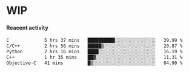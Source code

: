 # WIP

#### Reacent activity
<!--START_SECTION:waka-->

```txt
C             5 hrs 37 mins   ██████████░░░░░░░░░░░░░░░   39.99 %
C/C++         2 hrs 56 mins   █████▒░░░░░░░░░░░░░░░░░░░   20.87 %
Python        2 hrs 16 mins   ████░░░░░░░░░░░░░░░░░░░░░   16.19 %
C++           1 hr 35 mins    ██▓░░░░░░░░░░░░░░░░░░░░░░   11.31 %
Objective-C   41 mins         █▒░░░░░░░░░░░░░░░░░░░░░░░   04.90 %
```

<!--END_SECTION:waka--> 
